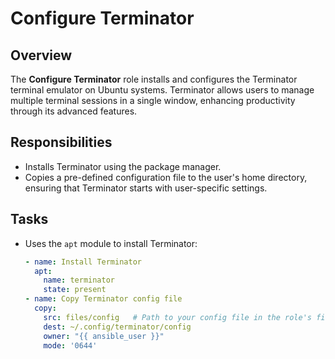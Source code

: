   # Configure Terminator

  ## Overview
  The **Configure Terminator** role installs and configures the Terminator terminal emulator on Ubuntu systems. Terminator allows users to manage multiple terminal sessions in a single window, enhancing productivity through its advanced features.

  ## Responsibilities
  - Installs Terminator using the package manager.
  - Copies a pre-defined configuration file to the user's home directory, ensuring that Terminator starts with user-specific settings.

  ## Tasks
  - Uses the `apt` module to install Terminator:
    ```yaml
    - name: Install Terminator
      apt:
        name: terminator
        state: present
    - name: Copy Terminator config file
      copy:
        src: files/config   # Path to your config file in the role's files directory
        dest: ~/.config/terminator/config
        owner: "{{ ansible_user }}"
        mode: '0644'